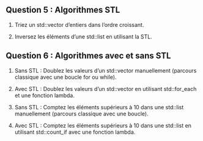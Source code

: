 ## Question 5 : Algorithmes STL

1. Triez un std::vector d’entiers dans l’ordre croissant.

2. Inversez les éléments d’une std::list en utilisant la STL.

## Question 6 : Algorithmes avec et sans STL

1. Sans STL : Doublez les valeurs d’un std::vector manuellement (parcours classique avec une boucle for ou while).

2. Avec STL : Doublez les valeurs d’un std::vector en utilisant std::for_each et une fonction lambda.

3. Sans STL : Comptez les éléments supérieurs à 10 dans une std::list manuellement (parcours classique avec une boucle).

4. Avec STL : Comptez les éléments supérieurs à 10 dans une std::list en utilisant std::count_if avec une fonction lambda.